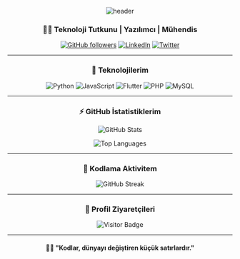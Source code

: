 <div align="center">

![header](https://capsule-render.vercel.app/api?type=waving\&color=gradient\&height=200\&section=header\&text=Merhaba,%20Ben%20Berkay!\&fontSize=45\&fontAlignY=35\&animation=twinkling)

### 👨‍💻 Teknoloji Tutkunu | Yazılımcı | Mühendis

[![GitHub followers](https://img.shields.io/github/followers/brky06?style=social)](https://github.com/brky06)
[![LinkedIn](https://img.shields.io/badge/-LinkedIn-%230077B5?style=flat-square\&logo=linkedin\&logoColor=white)](https://www.linkedin.com/in/yourprofile)
[![Twitter](https://img.shields.io/badge/-Twitter-%231DA1F2?style=flat-square\&logo=twitter\&logoColor=white)](https://twitter.com/yourprofile)

---

### 🚀 Teknolojilerim

![Python](https://img.shields.io/badge/-Python-333333?style=flat\&logo=python)
![JavaScript](https://img.shields.io/badge/-JavaScript-333333?style=flat\&logo=javascript)
![Flutter](https://img.shields.io/badge/-Flutter-333333?style=flat\&logo=flutter)
![PHP](https://img.shields.io/badge/-PHP-333333?style=flat\&logo=php)
![MySQL](https://img.shields.io/badge/-MySQL-333333?style=flat\&logo=mysql)

---


### ⚡ GitHub İstatistiklerim

![GitHub Stats](https://github-readme-stats.vercel.app/api?username=brky06\&show_icons=true\&theme=radical)

![Top Languages](https://github-readme-stats.vercel.app/api/top-langs/?username=brky06\&layout=compact\&theme=radical)

---

### 🎯 Kodlama Aktivitem

![GitHub Streak](https://streak-stats.demolab.com/?user=brky06\&theme=radical)

---

### 📌 Profil Ziyaretçileri

![Visitor Badge](https://visitor-badge.laobi.icu/badge?page_id=brky06.visitor-badge)

---


#### 👨‍💻 "Kodlar, dünyayı değiştiren küçük satırlardır."

</div>

